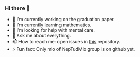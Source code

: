 ### Hi there 👋

- 🔭 I’m currently working on the graduation paper.
- 🌱 I’m currently learning mathematics.
- 🤔 I’m looking for help with mental care.
- 💬 Ask me about everything.
- 📫 How to reach me: open issues in [this](https://github.com/NepTudMio/NepTudMio) repository.
- ⚡ Fun fact: Only mio of NepTudMio group is on github yet.
